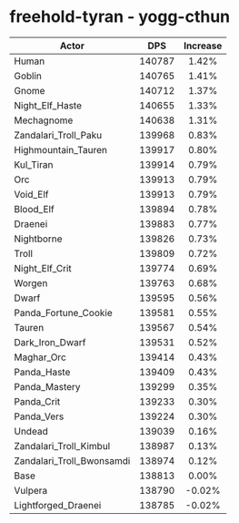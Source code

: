 # freehold-tyran - yogg-cthun
| Actor | DPS | Increase |
|---|:---:|:---:|
|Human|140787|1.42%|
|Goblin|140765|1.41%|
|Gnome|140712|1.37%|
|Night_Elf_Haste|140655|1.33%|
|Mechagnome|140638|1.31%|
|Zandalari_Troll_Paku|139968|0.83%|
|Highmountain_Tauren|139917|0.80%|
|Kul_Tiran|139914|0.79%|
|Orc|139913|0.79%|
|Void_Elf|139913|0.79%|
|Blood_Elf|139894|0.78%|
|Draenei|139883|0.77%|
|Nightborne|139826|0.73%|
|Troll|139809|0.72%|
|Night_Elf_Crit|139774|0.69%|
|Worgen|139763|0.68%|
|Dwarf|139595|0.56%|
|Panda_Fortune_Cookie|139581|0.55%|
|Tauren|139567|0.54%|
|Dark_Iron_Dwarf|139531|0.52%|
|Maghar_Orc|139414|0.43%|
|Panda_Haste|139409|0.43%|
|Panda_Mastery|139299|0.35%|
|Panda_Crit|139233|0.30%|
|Panda_Vers|139224|0.30%|
|Undead|139039|0.16%|
|Zandalari_Troll_Kimbul|138987|0.13%|
|Zandalari_Troll_Bwonsamdi|138974|0.12%|
|Base|138813|0.00%|
|Vulpera|138790|-0.02%|
|Lightforged_Draenei|138785|-0.02%|
